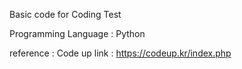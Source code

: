 Basic code for Coding Test

Programming Language : Python 

reference : Code up
link : https://codeup.kr/index.php

